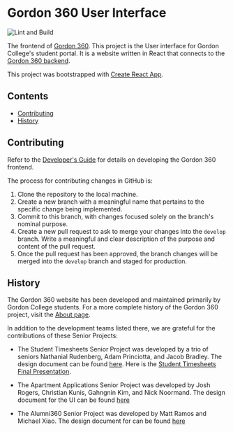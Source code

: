 # Gordon 360 User Interface

![Lint and Build](https://github.com/gordon-cs/gordon-360-ui/workflows/Lint%20and%20Build/badge.svg)

The frontend of [Gordon 360](https://360.gordon.edu). This project is the User interface for Gordon College's student portal. It is a website written in React that connects to the [Gordon 360 backend](https://github.com/gordon-cs/gordon-360-api).

This project was bootstrapped with [Create React App](https://github.com/facebook/create-react-app).

## Contents

- [Contributing](#contributing)
- [History](#history)

## Contributing

Refer to the [Developer's Guide](docs/Developer's%20Guide.md) for details on developing the Gordon 360 frontend.

The process for contributing changes in GitHub is:

1. Clone the repository to the local machine.
2. Create a new branch with a meaningful name that pertains to the specific change being implemented.
3. Commit to this branch, with changes focused solely on the branch's nominal purpose.
4. Create a new pull request to ask to merge your changes into the `develop` branch. Write a meaningful and clear description of the purpose and content of the pull request.
5. Once the pull request has been approved, the branch changes will be merged into the `develop` branch and staged for production.

## History

The Gordon 360 website has been developed and maintained primarily by Gordon College students. For a more complete history of the Gordon 360 project, visit the [About page](https://360.gordon.edu/about).

In addition to the development teams listed there, we are grateful for the contributions of these Senior Projects:

- The Student Timesheets Senior Project was developed by a trio of seniors Nathanial Rudenberg, Adam Princiotta, and Jacob Bradley. The design document can be found [here](https://docs.google.com/document/d/1CepyCiMzBXQVM--JwKKstniU_H1TodzxHLuCqcHxLjk/edit?usp=sharing). Here is the [Student Timesheets Final Presentation](https://docs.google.com/presentation/d/162V-DLuaEUyHDS2Diu09k5f4Tpo2iuoMtIDUyowa7eQ/edit?usp=sharing).

- The Apartment Applications Senior Project was developed by Josh Rogers, Christian Kunis, Gahngnin Kim, and Nick Noormand. The design document for the UI can be found [here](https://docs.google.com/document/d/16gvjNApyNMJbqjnwv2DSP0EvY4JJdjVZZAiST3MAZEo/edit?usp=sharing)

- The Alumni360 Senior Project was developed by Matt Ramos and Michael Xiao. The design document for can be found [here](https://docs.google.com/document/d/1RkuCMTEBg53MKo1uvn_4fjY7E4BeNGBRwsLo1TNAx5U/edit?usp=sharing)
